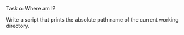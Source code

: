  Task o: Where am I?

Write a script that prints the absolute path name of the current working directory.
